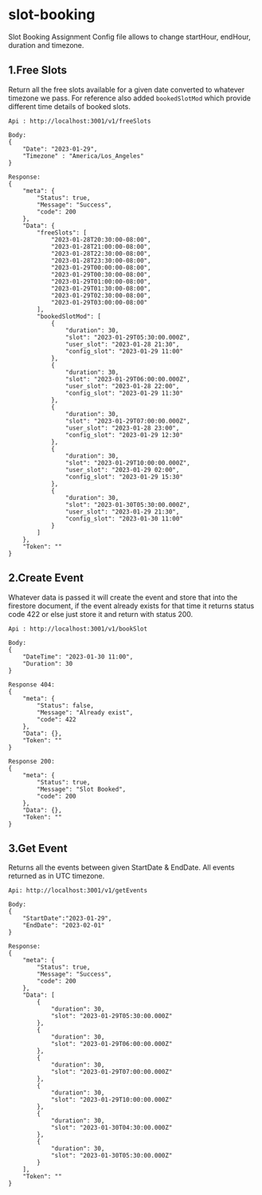 # slot-booking
Slot Booking Assignment 
Config file allows to change startHour, endHour, duration and timezone. 

## 1.Free Slots
Return all the free slots available for a given date converted to whatever timezone we pass.
For reference also added ```bookedSlotMod``` which provide different time details of booked slots. 
```
Api : http://localhost:3001/v1/freeSlots

Body:
{
    "Date": "2023-01-29",
    "Timezone" : "America/Los_Angeles"
}

Response: 
{
    "meta": {
        "Status": true,
        "Message": "Success",
        "code": 200
    },
    "Data": {
        "freeSlots": [
            "2023-01-28T20:30:00-08:00",
            "2023-01-28T21:00:00-08:00",
            "2023-01-28T22:30:00-08:00",
            "2023-01-28T23:30:00-08:00",
            "2023-01-29T00:00:00-08:00",
            "2023-01-29T00:30:00-08:00",
            "2023-01-29T01:00:00-08:00",
            "2023-01-29T01:30:00-08:00",
            "2023-01-29T02:30:00-08:00",
            "2023-01-29T03:00:00-08:00"
        ],
        "bookedSlotMod": [
            {
                "duration": 30,
                "slot": "2023-01-29T05:30:00.000Z",
                "user_slot": "2023-01-28 21:30",
                "config_slot": "2023-01-29 11:00"
            },
            {
                "duration": 30,
                "slot": "2023-01-29T06:00:00.000Z",
                "user_slot": "2023-01-28 22:00",
                "config_slot": "2023-01-29 11:30"
            },
            {
                "duration": 30,
                "slot": "2023-01-29T07:00:00.000Z",
                "user_slot": "2023-01-28 23:00",
                "config_slot": "2023-01-29 12:30"
            },
            {
                "duration": 30,
                "slot": "2023-01-29T10:00:00.000Z",
                "user_slot": "2023-01-29 02:00",
                "config_slot": "2023-01-29 15:30"
            },
            {
                "duration": 30,
                "slot": "2023-01-30T05:30:00.000Z",
                "user_slot": "2023-01-29 21:30",
                "config_slot": "2023-01-30 11:00"
            }
        ]
    },
    "Token": ""
}
```

## 2.Create Event
Whatever data is passed it will create the event and store that into the firestore document, 
if the event already exists for that time it returns status code 422 or else just store it and return with status 200.

```
Api : http://localhost:3001/v1/bookSlot

Body: 
{
    "DateTime": "2023-01-30 11:00",
    "Duration": 30
}

Response 404:
{
    "meta": {
        "Status": false,
        "Message": "Already exist",
        "code": 422
    },
    "Data": {},
    "Token": ""
}

Response 200:
{
    "meta": {
        "Status": true,
        "Message": "Slot Booked",
        "code": 200
    },
    "Data": {},
    "Token": ""
}
```

## 3.Get Event
Returns all the events between given StartDate & EndDate. All events returned as in UTC timezone.

```
Api: http://localhost:3001/v1/getEvents

Body: 
{
    "StartDate":"2023-01-29",
    "EndDate": "2023-02-01"
}

Response:
{
    "meta": {
        "Status": true,
        "Message": "Success",
        "code": 200
    },
    "Data": [
        {
            "duration": 30,
            "slot": "2023-01-29T05:30:00.000Z"
        },
        {
            "duration": 30,
            "slot": "2023-01-29T06:00:00.000Z"
        },
        {
            "duration": 30,
            "slot": "2023-01-29T07:00:00.000Z"
        },
        {
            "duration": 30,
            "slot": "2023-01-29T10:00:00.000Z"
        },
        {
            "duration": 30,
            "slot": "2023-01-30T04:30:00.000Z"
        },
        {
            "duration": 30,
            "slot": "2023-01-30T05:30:00.000Z"
        }
    ],
    "Token": ""
}
```
